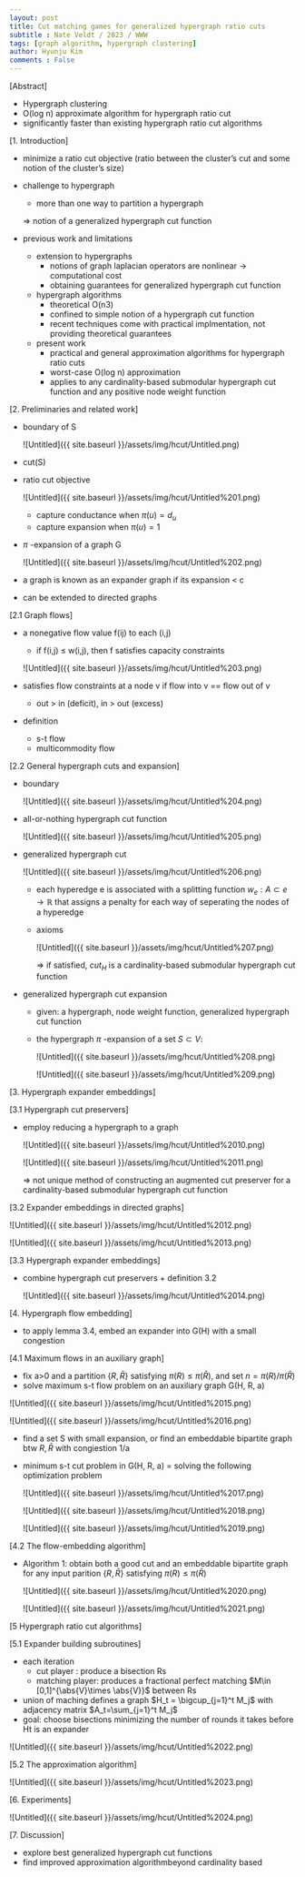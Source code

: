 ```yaml
---
layout: post
title: Cut matching games for generalized hypergraph ratio cuts
subtitle : Nate Veldt / 2023 / WWW
tags: [graph algorithm, hypergraph clustering]
author: Hyunju Kim
comments : False
---
```



[Abstract]

- Hypergraph clustering
- O(log n) approximate algorithm for hypergraph ratio cut
- significantly faster than existing hypergraph ratio cut algorithms

[1. Introduction]

- minimize a ratio cut objective (ratio between the cluster’s cut and some notion of the cluster’s size)
- challenge to hypergraph
    - more than one way to partition a hypergraph
    
    ⇒ notion of a generalized hypergraph cut function
    
- previous work and limitations
    - extension to hypergraphs
        - notions of graph laplacian operators are nonlinear → computational cost
        - obtaining guarantees for generalized hypergraph cut function
    - hypergraph algorithms
        - theoretical O(n3)
        - confined to simple notion of a hypergraph cut function
        - recent techniques come with practical implmentation, not providing theoretical guarantees
    - present work
        - practical and general approximation algorithms for hypergraph ratio cuts
        - worst-case O(log n) approximation
        - applies to any cardinality-based submodular hypergraph cut function and any positive node weight function
        

[2. Preliminaries and related work]

- boundary of S
    
    ![Untitled]({{ site.baseurl }}/assets/img/hcut/Untitled.png)
    
- cut(S)
- ratio cut objective
    
    ![Untitled]({{ site.baseurl }}/assets/img/hcut/Untitled%201.png)
    
    - capture conductance when $\pi(u)=d_u$
    - capture expansion when $\pi(u)=1$
- $\pi$ -expansion of a graph G
    
    ![Untitled]({{ site.baseurl }}/assets/img/hcut/Untitled%202.png)
    
- a graph is known as an expander graph if its expansion < c
- can be extended to directed graphs

[2.1 Graph flows]

- a nonegative flow value f(ij) to each (i,j)
    - if f(i,j) ≤ w(i,j), then f satisfies capacity constraints
    
    ![Untitled]({{ site.baseurl }}/assets/img/hcut/Untitled%203.png)
    
- satisfies flow constraints at a node v if flow into v == flow out of v
    - out > in (deficit), in > out (excess)
- definition
    - s-t flow
    - multicommodity flow
    

[2.2 General hypergraph cuts and expansion]

- boundary
    
    ![Untitled]({{ site.baseurl }}/assets/img/hcut/Untitled%204.png)
    
- all-or-nothing hypergraph cut function
    
    ![Untitled]({{ site.baseurl }}/assets/img/hcut/Untitled%205.png)
    
- generalized hypergraph cut
    
    ![Untitled]({{ site.baseurl }}/assets/img/hcut/Untitled%206.png)
    
    - each hyperedge e is associated with a splitting function $w_e : A\subset e \rightarrow \mathbb{R}$ that assigns a penalty for each way of seperating the nodes of a hyperedge
    - axioms
        
        ![Untitled]({{ site.baseurl }}/assets/img/hcut/Untitled%207.png)
        
        ⇒ if satisfied, $cut_H$ is a cardinality-based submodular hypergraph cut function
        
- generalized hypergraph cut expansion
    - given: a hypergraph, node weight function, generalized hypergraph cut function
    - the hypergraph $\pi$ -expansion of a set $S\subset V$:
        
        ![Untitled]({{ site.baseurl }}/assets/img/hcut/Untitled%208.png)
        
        ![Untitled]({{ site.baseurl }}/assets/img/hcut/Untitled%209.png)
        

[3. Hypergraph expander embeddings]

[3.1 Hypergraph cut preservers]

- employ reducing a hypergraph to a graph
    
    ![Untitled]({{ site.baseurl }}/assets/img/hcut/Untitled%2010.png)
    
    ![Untitled]({{ site.baseurl }}/assets/img/hcut/Untitled%2011.png)
    
    ⇒ not unique method of constructing an augmented cut preserver for a cardinality-based submodular hypergraph cut function
    

[3.2 Expander embeddings in directed graphs]

![Untitled]({{ site.baseurl }}/assets/img/hcut/Untitled%2012.png)

![Untitled]({{ site.baseurl }}/assets/img/hcut/Untitled%2013.png)

[3.3 Hypergraph expander embeddings]

- combine hypergraph cut preservers + definition 3.2
    
    ![Untitled]({{ site.baseurl }}/assets/img/hcut/Untitled%2014.png)
    

[4. Hypergraph flow embedding]

- to apply lemma 3.4, embed an expander into G(H) with a small congestion

[4.1 Maximum flows in an auxiliary graph]

- fix a>0 and a partition $\{R, \bar{R}\}$ satisfying $\pi (R)\leq \pi (\bar{R})$, and set $n = \pi (R)/\pi (\bar{R})$
- solve maximum s-t flow problem on an auxiliary graph G(H, R, a)

![Untitled]({{ site.baseurl }}/assets/img/hcut/Untitled%2015.png)

![Untitled]({{ site.baseurl }}/assets/img/hcut/Untitled%2016.png)

- find a set S with small expansion, or find an embeddable bipartite graph btw $R, \bar{R}$ with congiestion 1/a
- minimum s-t cut problem in G(H, R, a) = solving the following optimization problem
    
    ![Untitled]({{ site.baseurl }}/assets/img/hcut/Untitled%2017.png)
    
    ![Untitled]({{ site.baseurl }}/assets/img/hcut/Untitled%2018.png)
    
    ![Untitled]({{ site.baseurl }}/assets/img/hcut/Untitled%2019.png)
    

[4.2 The flow-embedding algorithm]

- Algorithm 1: obtain both a good cut and an embeddable bipartite graph for any input parition $\{R, \bar{R}\}$ satisfying $\pi (R)\leq \pi (\bar{R})$
    
    ![Untitled]({{ site.baseurl }}/assets/img/hcut/Untitled%2020.png)
    
    ![Untitled]({{ site.baseurl }}/assets/img/hcut/Untitled%2021.png)
    

[5 Hypergraph ratio cut algorithms]

[5.1 Expander building subroutines]

- each iteration
    - cut player : produce a bisection Rs
    - matching player: produces a fractional perfect matching $M\in [0,1]^{\abs{V}\times \abs{V}}$ between Rs
- union of maching defines a graph $H_t = \bigcup_{j=1}^t M_j$ with adjacency matrix $A_t=\sum_{j=1}^t M_j$
- goal: choose bisections minimizing the number of rounds it takes before Ht is an expander

![Untitled]({{ site.baseurl }}/assets/img/hcut/Untitled%2022.png)

[5.2 The approximation algorithm]

![Untitled]({{ site.baseurl }}/assets/img/hcut/Untitled%2023.png)

[6. Experiments]

![Untitled]({{ site.baseurl }}/assets/img/hcut/Untitled%2024.png)

[7. Discussion]

- explore best generalized hypergraph cut functions
- find improved approximation algorithmbeyond cardinality based